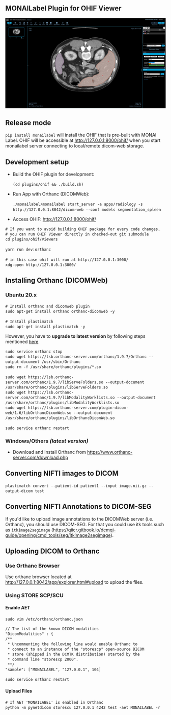 ## MONAILabel Plugin for OHIF Viewer

![](Screenshots/1.png)

## Release mode
`pip install monailabel` will install the OHIF that is pre-built with MONAI Label.
OHIF will be accessible at http://127.0.0.1:8000/ohif/ when you start monailabel server connecting to local/remote dicom-web storage.

## Development setup

- Build the OHIF plugin for development:

  `(cd plugins/ohif && ./build.sh)`

- Run App with Orthanc (DICOMWeb):

  `./monailabel/monailabel start_server -a apps/radiology -s http://127.0.0.1:8042/dicom-web --conf models segmentation_spleen`

- Access OHIF: http://127.0.0.1:8000/ohif/

```shell
# If you want to avoid building OHIF package for every code changes,
# you can run OHIF Viewer directly in checked-out git submodule
cd plugins/ohif/Viewers

yarn run dev:orthanc

# in this case ohif will run at http://127.0.0.1:3000/
xdg-open http://127.0.0.1:3000/
```

## Installing Orthanc (DICOMWeb)

### Ubuntu 20.x

```shell
# Install orthanc and dicomweb plugin
sudo apt-get install orthanc orthanc-dicomweb -y

# Install plastimatch
sudo apt-get install plastimatch -y
```

However, you have to **upgrade to latest version** by following steps
mentioned [here](https://book.orthanc-server.com/users/debian-packages.html#replacing-the-package-from-the-service-by-the-lsb-binaries)

```shell
sudo service orthanc stop
sudo wget https://lsb.orthanc-server.com/orthanc/1.9.7/Orthanc --output-document /usr/sbin/Orthanc
sudo rm -f /usr/share/orthanc/plugins/*.so

sudo wget https://lsb.orthanc-server.com/orthanc/1.9.7/libServeFolders.so --output-document /usr/share/orthanc/plugins/libServeFolders.so
sudo wget https://lsb.orthanc-server.com/orthanc/1.9.7/libModalityWorklists.so --output-document /usr/share/orthanc/plugins/libModalityWorklists.so
sudo wget https://lsb.orthanc-server.com/plugin-dicom-web/1.6/libOrthancDicomWeb.so --output-document /usr/share/orthanc/plugins/libOrthancDicomWeb.so

sudo service orthanc restart
```

### Windows/Others _(latest version)_

- Download and Install Orthanc from https://www.orthanc-server.com/download.php

## Converting NIFTI images to DICOM

```shell
plastimatch convert --patient-id patient1 --input image.nii.gz --output-dicom test
```

## Converting NIFTI Annotations to DICOM-SEG

If you'd like to upload image annotations to the DICOMWeb server (i.e. Orthanc), you should use DICOM-SEG. For that you could use itk tools such as `itkimage2segimage` (https://qiicr.gitbook.io/dcmqi-guide/opening/cmd_tools/seg/itkimage2segimage).


## Uploading DICOM to Orthanc

### Use Orthanc Browser

Use orthanc browser located at http://127.0.0.1:8042/app/explorer.html#upload to upload the files.

### Using STORE SCP/SCU

#### Enable AET

`sudo vim /etc/orthanc/orthanc.json`

```json5
// The list of the known DICOM modalities
"DicomModalities" : {
/**
 * Uncommenting the following line would enable Orthanc to
 * connect to an instance of the "storescp" open-source DICOM
 * store (shipped in the DCMTK distribution) started by the
 * command line "storescp 2000".
 **/
"sample": ["MONAILABEL", "127.0.0.1", 104]
```

`sudo service orthanc restart`

#### Upload Files

```shell
# If AET 'MONAILABEL' is enabled in Orthanc
python -m pynetdicom storescu 127.0.0.1 4242 test -aet MONAILABEL -r
```